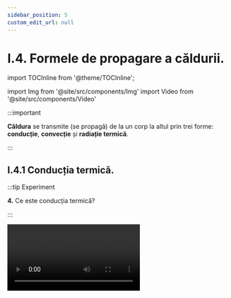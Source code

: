 ```yaml
---
sidebar_position: 5
custom_edit_url: null
---
```


# I.4. Formele de propagare a căldurii.



import TOCInline from '@theme/TOCInline';

<TOCInline toc={toc} />



import Img from '@site/src/components/Img'
import Video from '@site/src/components/Video'




:::important

**Căldura** se transmite (se propagă) de la un corp la altul prin trei forme: **conducție**, **convecție** și **radiație termică**.

:::


## I.4.1 Conducția termică.




:::tip Experiment

**4.** Ce este conducția termică?

:::

<Video src="https://www.youtube.com/embed/fZ2WRoAQCow" />


**Materiale necesare:** sârmă metalică, spirtieră,chibrit, lumânare, piuneze.

**Descrierea experimentului:** 
- Aprinde o lumânare şi înclinând-o puţin, acoperă cu bobiţe de ceară, din loc în loc jumătate din bagheta metalică și cât timp ceara nu s-a solidificat (întărit) pune câte o piuneză pe fiecare bobiță de ceară.
- Prinde bagheta metalică cu ajutorul unui cleşte şi ţine în flacăra spirtierei capătul sârmei care nu este ceruit. 




:::warning Atenție
Acest experiment se efectuează numai în prezența unui adult!

Când lucrezi cu surse de foc ai grijă să ai părul strâns și să nu porți haine cu mâneci largi!

:::



- Observă ordinea în care se topesc bobiţele de ceară.




:::note Observaţie

_Bobiţele de ceară se topesc începând de la mijlocul baghetei până la capătul neîncălzit._ 

:::


**Concluzia experimentului:**

Prin bagheta de metal căldura trece foarte repede de la capătul încălzit la cel neîncălzit. 



:::important Definiţie

**Conducţia termică (termoconductibilitatea)** reprezintă propagarea căldurii prin metale, din aproape în aproape, de la capătul încălzit spre cel neîncălzit, fără deplasare de substanţă. 

:::



<br></br>
<br></br>





:::tip Experiment

**5.** Conductoare şi izolatoare termice

:::

<Video src="https://www.youtube.com/embed/1dHNeldb_fE" />


**Materiale necesare:** o cană cu apă fierbinte, corpuri din diferite materiale (linguriţă metalică, lingură de lemn, lingură de plastic etc.).


**Descrierea experimentului:** 
- Pune într-o cană lingurile din materiale diferite.
- Toarnă în cană apă fiartă.



:::warning Atenție
Acest experiment se efectuează numai în prezența unui adult!

Când lucrezi cu surse de foc ai grijă să ai părul strâns și să nu porți haine cu mâneci largi! Atenție când lucrezi cu apă caldă să nu te arzi!

:::


- După câteva minute apreciază prin pipăire starea de încălzire a cozii fiecărei linguri.


:::note Observaţie

_Dintre toate corpurile numai bagheta metalică s-a încălzit considerabil._  

:::

**Concluzia experimentului:**

Corpurile solide conduc mai mult sau mai puţin căldura.  



:::important Definiţie

Dintre solide numai metalele sunt bune conductoare de căldură, numindu-se **termoconductoare sau conductoare termice**.  

:::


Celelalte solide (de exemplu: sticla, plasticul, cauciucul, lemnul, ebonita, porţelanul etc.) sunt corpuri rău conductoare de căldură (termoconductibilitate redusă) numindu-se **termoizolatoare sau izolatoare termice.**


:::caution Aplicaţii în viaţa de zi cu zi

Pentru încălzirea apei sau a altor produse se folosesc cazane din cupru sau fontă, deoarece acestea sunt termoconductoare. În schimb mânerul fierului de călcat, al oalelor, al uşiţei de la sobă se confecţionează din ebonită sau porţelan, deoarece acestea sunt termoizolatoare. Tot aşa se explică de ce atunci când atingem diferite obiecte din cameră, avem impresia că unele obiecte sunt mai reci decât altele. Obiectele metalice par mai reci decât acelea din materiale rău conductoare de căldură, cu toate că, fiind în aceeaşi cameră au aceeaşi temperatură. De fapt obiectele metalice permit răspândirea unei părţi din căldura mâinii noastre prin ele, dându-ne impresia că sunt mai reci.

:::


După ce ne-am convins că dintre solide, numai metalele sunt conductoare, urmează întrebarea: lichidele și gazele sunt conductoare sau izolatoare termice?

<br></br>
<br></br>




:::tip Experiment

**6.** Apa este izolatoare termică

:::

<Video src="https://www.youtube.com/embed/lJXKmFISUpY" />


**Materiale necesare:** o eprubetă cu apă, spirtieră, chibrit. 


**Descrierea experimentului:** 
- Pune într-o eprubetă apă (cam jumătate din eprubetă).
- La flacăra unei spirtiere încălzeşte apa din eprubetă, la suprafața apei, ţinând eprubeta cu mâna de partea de jos şi îndreptată cu gura în partea opusă a ta.



:::warning Atenție
Acest experiment se efectuează numai în prezența unui adult!

Când lucrezi cu surse de foc ai grijă să ai părul strâns și să nu porți haine cu mâneci largi! Atenție când lucrezi cu apă caldă să nu te arzi!

:::



:::note Observaţie

_După puţin timp apa de la suprafaţă începe să fiarbă, în timp ce în partea de jos, apa este rece._   

:::


**Concluzia experimentului:**
- Apa este rău conductoare de căldură. 
- Toate lichidele (cu excepţia mercurului, care este metal) sunt izolatoare termice. 




:::important 

Încălzirea uniformă a lichidelor şi gazelor are loc prin convecţie, cu ajutorul curenţilor (deplasare de substanţă).  

:::


<br></br>
<br></br>



:::tip Experiment

**7.** Aerul este izolator termic

:::

<Video src="https://www.youtube.com/embed/YVmB-YIRIVo" />


**Materiale necesare:** spirtieră, o eprubetă, chibrit.


**Descrierea experimentului:** 
- Ia eprubeta goală (adică cu aer) şi introdu la capătul deschis al eprubetei un deget al mâinii.
- Încălzeşte-o la partea închisă în flacăra spirtierei, agitând-o continuu pentru a nu se sparge.



:::warning Atenție
Acest experiment se efectuează numai în prezența unui adult!

Când lucrezi cu surse de foc ai grijă să ai părul strâns și să nu porți haine cu mâneci largi!

:::


:::note Observaţie

_Degetul din eprubetă nu simte deloc căldura._   

:::


**Concluzia experimentului:**
- Aerul este rău conductor de căldură. 
- În general toate gazele sunt izolatoare termice, dar mai ales gazele rarefiate.  


:::important 

Încălzirea uniformă a lichidelor şi gazelor are loc prin convecţie, cu ajutorul curenţilor (deplasare de substanţă).  

:::


:::caution Aplicaţii în viaţa de zi cu zi

Fibrele hainelor de lână, blana animalelor, penele păsărilor, zăpada sunt izolatoare termice deoarece conţin aer. Iarna când este ger afară păsările își înfoaie penele pentru a reține cât mai mult aer iar căldura corporală a unei păsări încălzeşte aerul dintre pene. Cu cât adună mai mult aer, cu atât se încălzeşte mai bine pasărea.


<Img className="img-responsive4" src="fizica/clasa8/capitolul1/1_4_1_Poza1_PasareInfoiata.jpg" width="1000" height="624" />





:::




:::caution Aplicaţii în viaţa de zi cu zi

Geamurile termopane sunt bune pentru a opri transferul de căldură cu exteriorul. Combinația celor doua plăci de sticlă și spațiul cu aer dintre ele pot furniza o izolare termică și fonică foarte bună.


<Img className="img-responsive4" src="fizica/clasa8/capitolul1/1_4_1_Poza2_Termopane.jpg" width="1000" height="578" />


:::



:::caution Aplicaţii în viaţa de zi cu zi

Termosul este un vas care păstrează lichidele (ceai, cafea, lapte etc.) în stare caldă sau rece, aproximativ la fel ca atunci când le introducem în el. Termosul are pereţi dubli, aerul dintre pereţi fiind extrem de rarefiat.


<Img className="img-responsive4" src="fizica/clasa8/capitolul1/1_4_1_Poza3_Termos.jpg" width="1000" height="540" />



:::





<br></br>
<br></br>




## I.4.2. Convecția termică.


:::tip Experiment

**8.** Ce este convecția termică ?

:::

<Video src="https://www.youtube.com/embed/sbEG9y90J2o" />


**Materiale necesare:** vas de sticlă pentru convecție (eprubetă), cristale colorate (permanganat de potasiu) sau rumeguș, suport, spirtieră, chibrit.

**Descrierea experimentului:** 
- Pune apă în vasul special și adaugă câteva cristale de permanganat de potasiu.
- Încălzeşte apa de la fundul vasului la flacăra unei spirtiere.


:::warning Atenţie

Acest experiment se efectuează numai de către profesori!

:::


- Observă cum are loc încălzirea apei din vas, urmărind mişcarea cristalelor colorate.




:::note Observaţie

_Cristalele încep să se dizolve în apă, punând în evidență formarea curenților de apă, prin urcarea apei de la fund și coborârea apei de la suprafață, până la uniformizarea culorii._ 

:::


:::important Definiţie 

**Convecția termică** (denumire ce înseamnă „ transport”) este propagarea căldurii în **lichide și gaze**, prin formarea curenților de convecție, adică cu deplasare de substanță.  

:::

#### Explicația formării curenţilor de apă:

- Stratul de apă de la fundul vasului, fiind direct în flacără, se încălzeşte şi se dilată, mărindu-şi volumul. Deoarece densitatea unui corp este invers proporţională cu volumul acestuia (ρ = m/V), densitatea apei de la fundul vasului se micşorează astfel încât, devenind mai uşoară, ea va urca la suprafaţă.  Apa de la suprafaţă, fiind rece, are densitatea mai mare şi va coborî. 
- Procesul se repetă până la încălzirea uniformă a apei. În toate lichidele și gazele căldura se propagă prin curenţi, adică prin **convecţie**.


<br></br>


<Video src="https://www.youtube.com/embed/OSpLxDW64n0" />


<br></br>

:::warning Atenție
Acest experiment se efectuează numai în prezența unui adult!

Când lucrezi cu surse de foc ai grijă să ai părul strâns și să nu porți haine cu mâneci largi! Atenție când lucrezi cu apă caldă să nu te arzi!

:::





<br></br>


:::tip Experiment

**9.** Curenţii de aer

:::

<Video src="https://www.youtube.com/embed/MFZ7P2GeXpo" />


**Materiale necesare:** lumânare, chibrit, coală de hârtie, foarfece, ac, ață.


**Descrierea experimentului:** 
- Desenează o spirală pe foaie și decupeaz-o cu foarfecele.

<Img className="img-responsive4" src="fizica/clasa8/capitolul1/1_4_2_Poza1_Experiment9_PozaSpirala.jpg" width="1000" height="665" />




- Agață de un fir spirala.

- Aprinde lumânarea și vino cu spirala deasupra flăcării candelei, la o distanță de cel puțin 10cm.

 


:::warning Atenţie

Acest experiment se efectuează numai în prezența unui adult! Când lucrezi cu surse de foc ai grijă să ai părul strâns și să nu porți haine cu mâneci largi! 
Atenție când lucrezi cu obiecte ascuțite! Ai grijă să nu te arzi și să nu aprinzi spirala de hârtie!

:::


- Ce observi?

:::note Observaţie

_Spirala începe să se rotească._ 

:::



**Concluzia experimentului:**

Aerul cald de deasupra flăcării, având densitate mai mică (este mai ușor) urcă spre spirală, iar aerul rece de sus( care este mai departe de flacără) are densitatea mai mare și coboară. Astfel iau naștere curenți de aer care rotesc spirala continuu.

Așa explicăm și încălzirea unei camere de la calorifer. Aerul de lângă calorifer se încălzește, devine mai ușor și se ridică. Aerul de sus, fiind mai rece și mai greu va coborî. Așa se formează curenții de aer, care duc la încălzirea uniformă a camerei.


:::caution Problemă rezolvată

**1.** Te afli într-o cameră încălzită și afară este foarte frig. Deschizi uşa unei camere încălzite spre un balcon şi aşezi la pragul de jos lumânarea aprinsă. 

Cum este îndreptată flacăra lumânării: spre interiorul camerei sau spre exteriorul ei ?

**Răspuns corect:** spre interior.

<Img className="img-responsive4" src="fizica/clasa8/capitolul1/1_4_2_Poza2_ProblemaModel1.jpg" width="1280" height="961" />


:::



:::caution Problemă rezolvată

**2.** Aşază lumânarea aprinsă la pragul de sus al uşii. 

Cum este îndreptată flacăra lumânării: spre interiorul camerei sau spre exteriorul ei ?

**Răspuns corect:** spre exterior.

<Img className="img-responsive4" src="fizica/clasa8/capitolul1/1_4_2_Poza3_ProblemaModel2.jpg" width="1280" height="951" />



:::




Aerul cald (are densitatea mai mică, deci mai uşor și stă sus într-o cameră) iese prin partea de sus a uşii și îndreaptă flacăra spre exterior.

Aerul rece (are densitatea mai mare, deci este mai greu- stă jos într-o cameră) intră prin partea de jos și îndreaptă flacăra spre interior. 

Prin urmare cu ajutorul unei lumânări ne putem da seama dacă temperatura aerului din cameră este mai mare decât temperatura aerului din exterior. Când aceste temperaturi devin egale, curenţii de aer nu se mai formează.






## I.4.3. Radiația termică.


:::tip Experiment

**10.** Ce este radiația termică ?

:::

<Video src="https://www.youtube.com/embed/_iuQn3KQ4Jo" />


**Materiale necesare:** spirtieră, termometru, paravan de carton.

**Descrierea experimentului:** 
- Aşază lumânarea astfel încât flacăra sa să fie pe aceeaşi linie cu orificiul din paravan și cu rezervorul termometrului.




:::warning Atenţie

Acest experiment se efectuează numai în prezența unui adult! Când lucrezi cu surse de foc ai grijă să ai părul strâns și să nu porți haine cu mâneci largi! 
Ai grijă să nu te arzi și să nu dai foc la carton!

:::




- Ce observi? Crește temperatura termometrului?




:::note Observaţie

_În scurt timp temperatura termometrului se ridică cu câteva grade._ 

:::


- Aşază lumânarea astfel încât flacăra sa, orificiul paravanului şi rezervorul termometrului să nu fie pe aceeaşi linie (mai sus sau mai jos).
- Ce observi? Crește temperatura termometrului?


:::note Observaţie

_Temperatura termometrului se modifică foarte puțin._ 

:::




:::important Definiţie 

**Radiaţia termică (numită și radiație infraroșie)** este propagarea căldurii de către corpurile calde, în linie dreaptă, prin raze (radiaţie însemnând prin raze).  

:::


:::note Observaţie

Soarele este principala sursă de radiație termică pe Pământ. Prin urmare radiația se propagă și în vid. Radiația infraroșie este un tip de radiație electromagnetică ca și lumina, undele radio, radiația ultravioletă, razele X sau microundele. Lumina infraroșie este invizibilă ochiului uman, însă oamenii o pot simți ca și căldură. Nu sta la soare la orele prânzului, deoarece radiația infraroșie îți va produce arsuri și insolație. Stai la plajă dimineața și spre seară când soarele emite ultraviolete care te vor bronza. 

:::




<br></br>






:::tip Experiment

**11.** Radiația termică și culorile

:::

<Video src="https://www.youtube.com/embed/L_EcsHdcHnY" />


**Materiale necesare:** două flacoane identice, apă rece de la robinet, folii de plastic alb şi negru (tempera albă şi neagră), un termometru de cameră, spirtieră sau o lumânare (dacă este o zi însorită, aşază flacoanele la soare).

**Descrierea experimentului:** 
- Înveleşte un flacon în punga de plastic de culoare neagră (îl poţi colora cu tempera neagră) şi pe celălalt în folie de plastic alb (dacă este deja alb, lasă-l aşa).
- Ia apă de la robinetul de apă rece, măsoară-i temperatura cu termometru de cameră.
- Toarnă aceeaşi cantitate de apă rece de la robinet în fiecare flacon.
- Lasă 30 de minute cele două flacoane în bătaia razelor solare sau aşază-le de-o parte şi de alta la distanţe egale faţă de flacăra spirtierei. 


:::warning Atenție

Atenţie când lucrezi cu surse de foc!

:::



- Măsoară temperaturile apei din cele două flacoane, după 30 de minute (dacă nu ai termometru, poți pune un deget în apa din fiecare flacon).

- Ce observi?




:::note Observaţie

_Apa din flaconul negru are temperatura mai mare decât cea din flaconul alb._ 

:::

**Concluzia experimentului:**

- Radiaţiile solare sunt absorbite de către corpurile negre aproape în totalitate, pe când cele albe împrăştie circa 50% din radiaţiile ce cad pe ele. 
- Iarna trebuie să purtăm haine de culoare închisă, deoarece ele absorb radiaţia solară, fiind călduroase.
- Vara trebuie să purtăm haine de culoare deschisă, deoarece ele reflectă radiația solară, fiind răcoroase.




<br></br>




#### Aplică ce ai învăţat!

:::caution Temă

**1.** Privește imaginea următoare și descoperă formele de propagare a căldurii.


<Img className="img-responsive4" src="fizica/clasa8/capitolul1/1_4_3_Poza1_Experiment11_PozaIbric.jpg" width="1280" height="654" />


- Ibricul cu apă se încălzește predominant de la flacăra aragazului prin ……………………
- Coada metalică a ibricului se încălzește predominant prin ……………………………….
- Apa din ibric se încălzește predominant prin ……………………………………………..



:::



<br></br>
<br></br>



